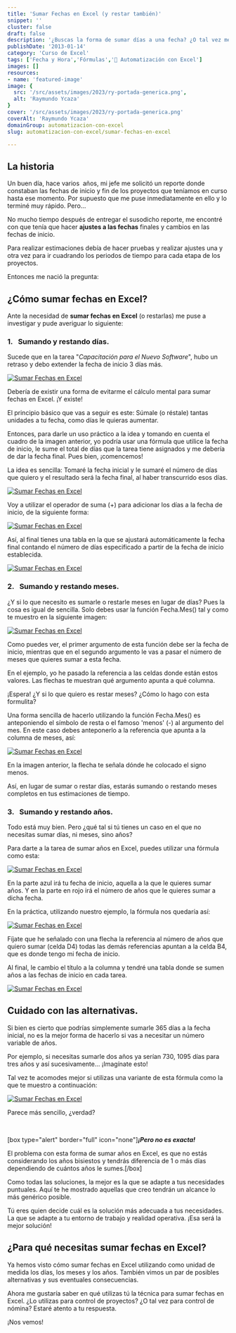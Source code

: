 ```yaml
---
title: 'Sumar Fechas en Excel (y restar también)'
snippet: ''
cluster: false
draft: false 
description: '¿Buscas la forma de sumar días a una fecha? ¿O tal vez meses? ¡O incluso años! Entonces échale un ojo a esta entrada Cómo Sumar Fechas en Excel'
publishDate: '2013-01-14'
category: 'Curso de Excel'
tags: ['Fecha y Hora','Fórmulas','🤖 Automatización con Excel']
images: []
resources: 
- name: 'featured-image'
image: {
  src: '/src/assets/images/2023/ry-portada-generica.png',
  alt: 'Raymundo Ycaza'
}
cover: '/src/assets/images/2023/ry-portada-generica.png'
coverAlt: 'Raymundo Ycaza'
domainGroup: automatizacion-con-excel
slug: automatizacion-con-excel/sumar-fechas-en-excel

---
```


## La historia

Un buen día, hace varios  años, mi jefe me solicitó un reporte donde constaban las fechas de inicio y fin de los proyectos que teníamos en curso hasta ese momento. Por supuesto que me puse inmediatamente en ello y lo terminé muy rápido. Pero...

No mucho tiempo después de entregar el susodicho reporte, me encontré con que tenía que hacer **ajustes a las fechas** finales y cambios en las fechas de inicio.

Para realizar estimaciones debía de hacer pruebas y realizar ajustes una y otra vez para ir cuadrando los periodos de tiempo para cada etapa de los proyectos.

Entonces me nació la pregunta:

## ¿Cómo sumar fechas en Excel?

Ante la necesidad de **sumar fechas en Excel** (o restarlas) me puse a investigar y pude averiguar lo siguiente:

### 1.   Sumando y restando días.

Sucede que en la tarea "_Capacitación para el Nuevo Software_", hubo un retraso y debo extender la fecha de inicio 3 días más.

[![Sumar Fechas en Excel](/src/assets/images/2023/sumar-fechas-en-excel-0000811.png)](http://raymundoycaza.com/wp-content/uploads/sumar-fechas-en-excel-0000811.png)

Debería de existir una forma de evitarme el cálculo mental para sumar fechas en Excel. ¡Y existe!

El principio básico que vas a seguir es este: Súmale (o réstale) tantas unidades a tu fecha, como días le quieras aumentar.

Entonces, para darle un uso práctico a la idea y tomando en cuenta el cuadro de la imagen anterior, yo podría usar una fórmula que utilice la fecha de inicio, le sume el total de días que la tarea tiene asignados y me debería de dar la fecha final. Pues bien, ¡comencemos!

La idea es sencilla: Tomaré la fecha inicial y le sumaré el número de días que quiero y el resultado será la fecha final, al haber transcurrido esos días.

[![Sumar Fechas en Excel](/src/assets/images/2023/sumar-fechas-en-excel-0000941.png)](http://raymundoycaza.com/wp-content/uploads/sumar-fechas-en-excel-0000941.png)

Voy a utilizar el operador de suma (+) para adicionar los días a la fecha de inicio, de la siguiente forma:

[![Sumar Fechas en Excel](/src/assets/images/2023/sumar-fechas-en-excel-0000951.png)](http://raymundoycaza.com/wp-content/uploads/sumar-fechas-en-excel-0000951.png)

Así, al final tienes una tabla en la que se ajustará automáticamente la fecha final contando el número de días especificado a partir de la fecha de inicio establecida.

[![Sumar Fechas en Excel](/src/assets/images/2023/sumar-fechas-en-excel-0000961.png)](http://raymundoycaza.com/wp-content/uploads/sumar-fechas-en-excel-0000961.png)

### 2.   Sumando y restando meses.

¿Y si lo que necesito es sumarle o restarle meses en lugar de días? Pues la cosa es igual de sencilla. Solo debes usar la función Fecha.Mes() tal y como te muestro en la siguiente imagen:

[![Sumar Fechas en Excel](/src/assets/images/2023/sumar-fechas-en-excel-0000971.png)](http://raymundoycaza.com/wp-content/uploads/sumar-fechas-en-excel-0000971.png)

Como puedes ver, el primer argumento de esta función debe ser la fecha de inicio, mientras que en el segundo argumento le vas a pasar el número de meses que quieres sumar a esta fecha.

En el ejemplo, yo he pasado la referencia a las celdas donde están estos valores. Las flechas te muestran qué argumento apunta a qué columna.

¡Espera! ¿Y si lo que quiero es restar meses? ¿Cómo lo hago con esta formulita?

Una forma sencilla de hacerlo utilizando la función Fecha.Mes() es anteponiendo el símbolo de resta o el famoso 'menos' (-) al argumento del mes. En este caso debes anteponerlo a la referencia que apunta a la columna de meses, así:

[![Sumar Fechas en Excel](/src/assets/images/2023/sumar-fechas-en-excel-000098.11.png)](http://raymundoycaza.com/wp-content/uploads/sumar-fechas-en-excel-000098.11.png)

En la imagen anterior, la flecha te señala dónde he colocado el signo menos.

Así, en lugar de sumar o restar días, estarás sumando o restando meses completos en tus estimaciones de tiempo.

### 3.   Sumando y restando años.

Todo está muy bien. Pero ¿qué tal si tú tienes un caso en el que no necesitas sumar días, ni meses, sino años?

Para darte a la tarea de sumar años en Excel, puedes utilizar una fórmula como esta:

[![Sumar Fechas en Excel](/src/assets/images/2023/sumar-fechas-en-excel-0000991.png)](http://raymundoycaza.com/wp-content/uploads/sumar-fechas-en-excel-0000991.png)

En la parte azul irá tu fecha de inicio, aquella a la que le quieres sumar años. Y en la parte en rojo irá el número de años que le quieres sumar a dicha fecha.

En la práctica, utilizando nuestro ejemplo, la fórmula nos quedaría así:

[![Sumar Fechas en Excel](/src/assets/images/2023/sumar-fechas-en-excel-0000981.png)](http://raymundoycaza.com/wp-content/uploads/sumar-fechas-en-excel-0000981.png)

Fíjate que he señalado con una flecha la referencia al número de años que quiero sumar (celda D4) todas las demás referencias apuntan a la celda B4, que es donde tengo mi fecha de inicio.

Al final, le cambio el título a la columna y tendré una tabla donde se sumen años a las fechas de inicio en cada tarea.

[![Sumar Fechas en Excel](/src/assets/images/2023/sumar-fechas-en-excel-0001001.png)](http://raymundoycaza.com/wp-content/uploads/sumar-fechas-en-excel-0001001.png)

## Cuidado con las alternativas.

Si bien es cierto que podrías simplemente sumarle 365 días a la fecha inicial, no es la mejor forma de hacerlo si vas a necesitar un número variable de años.

Por ejemplo, si necesitas sumarle dos años ya serían 730, 1095 días para tres años y así sucesivamente... ¡Imagínate esto!

Tal vez te acomodes mejor si utilizas una variante de esta fórmula como la que te muestro a continuación:

[![Sumar Fechas en Excel](/src/assets/images/2023/sumar-fechas-en-excel-0001011.png)](http://raymundoycaza.com/wp-content/uploads/sumar-fechas-en-excel-0001011.png)

Parece más sencillo, ¿verdad?

 

\[box type="alert" border="full" icon="none"\]_**¡Pero no es exacta!**_

El problema con esta forma de sumar años en Excel, es que no estás considerando los años bisiestos y tendrás diferencia de 1 o más días dependiendo de cuántos años le sumes.\[/box\]

Como todas las soluciones, la mejor es la que se adapte a tus necesidades puntuales. Aquí te he mostrado aquellas que creo tendrán un alcance lo más genérico posible.

Tú eres quien decide cuál es la solución más adecuada a tus necesidades. La que se adapte a tu entorno de trabajo y realidad operativa. ¡Esa será la mejor solución!

## ¿Para qué necesitas sumar fechas en Excel?

Ya hemos visto cómo sumar fechas en Excel utilizando como unidad de medida los días, los meses y los años. También vimos un par de posibles alternativas y sus eventuales consecuencias.

Ahora me gustaría saber en qué utilizas tú la técnica para sumar fechas en Excel. ¿Lo utilizas para control de proyectos? ¿O tal vez para control de nómina? Estaré atento a tu respuesta.

¡Nos vemos!
